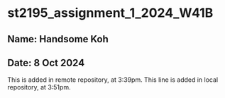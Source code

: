 # st2195_assignment_1_2024_W41B

## Name: Handsome Koh
## Date: 8 Oct 2024

This is added in remote repository, at 3:39pm.
This line is added in local repository, at 3:51pm.
